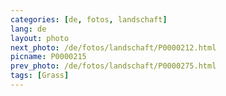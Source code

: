 ```yaml
---
categories: [de, fotos, landschaft]
lang: de
layout: photo
next_photo: /de/fotos/landschaft/P0000212.html
picname: P0000215
prev_photo: /de/fotos/landschaft/P0000275.html
tags: [Grass]
---
```

